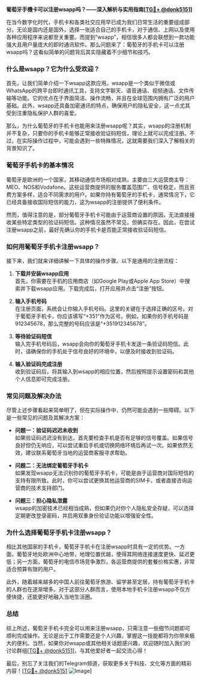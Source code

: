 **葡萄牙手機卡可以注册wsapp吗？——深入解析与实用指南[[TG💪+ @donk5151](https://t.me/s/donk5151)]**

在当今数字化时代，手机卡和各类社交应用早已成为我们日常生活的重要组成部分。无论是国内还是国外，选择一张适合自己的手机卡，对于通信、上网以及使用各种应用程序来说都至关重要。而提到“wsapp”，相信很多人都会联想到一款功能强大且用户量庞大的即时通讯软件。那么问题来了：葡萄牙的手机卡可以注册wsapp吗？这看似简单的问题背后其实隐藏着不少细节和技巧。

### **什么是wsapp？它为什么受欢迎？**

首先，让我们简单介绍一下wsapp这款应用。wsapp是一个类似于微信或WhatsApp的跨平台即时通讯工具，支持文字聊天、语音通话、视频通话、文件传输等功能。它的优点在于界面简洁、操作流畅，并且在全球范围内拥有广泛的用户基础。此外，wsapp还具备加密通讯的特点，确保用户的隐私安全，这一点尤其受到注重隐私保护人群的喜爱。

那么，为什么葡萄牙的手机卡也能用来注册wsapp呢？其实，wsapp的注册机制并不复杂，只要你的手机卡能够正常接收验证码短信，理论上就可以完成注册。不过，在实际操作过程中，可能会遇到一些特殊情况，这就需要我们深入了解相关的背景知识了。

### **葡萄牙手机卡的基本情况**

葡萄牙是欧洲的一个国家，其移动通信市场相对成熟，主要由三大运营商主导：MEO、NOS和Vodafone。这些运营商提供的服务覆盖范围广、信号稳定，而且资费方案多样，适合不同需求的用户。如果你持有葡萄牙的手机卡，通常情况下，它已经具备接收国际短信的能力，这为wsapp的注册提供了便利条件。

然而，值得注意的是，部分葡萄牙手机卡可能由于运营商设置的原因，无法直接接收某些特定类型的验证码短信。这种情况虽然不常见，但确实存在。因此，在尝试注册wsapp之前，最好先确认你的手机卡是否能正常接收验证码短信。

### **如何用葡萄牙手机卡注册wsapp？**

接下来，我们就来详细讲解一下具体的操作步骤。以下是通用的注册流程：

1. **下载并安装wsapp应用**  
   首先，你需要在手机的应用商店（如Google Play或Apple App Store）中搜索并下载wsapp应用。下载完成后，打开应用并点击“注册”按钮。

2. **输入手机号码**  
   在注册页面，系统会让你输入手机号码。这里的关键在于选择正确的区号。对于葡萄牙手机卡，你应该填写“+351”作为区号。例如，如果你的手机号码是912345678，那么完整的号码应该是“+351912345678”。

3. **等待验证码短信**  
   输入完手机号码后，wsapp会向你的葡萄牙手机卡发送一条验证码短信。此时，请确保你的手机处于信号良好的环境中，以便及时接收到验证码。

4. **输入验证码完成注册**  
   收到验证码后，将其输入到wsapp的相应位置，然后按照提示设置密码和其他个人信息即可完成注册。

### **常见问题及解决办法**

尽管上述步骤看起来简单明了，但在实际操作中，仍然可能会遇到一些障碍。以下是一些常见的问题及其解决方案：

- **问题一：验证码迟迟未收到**  
  如果验证码迟迟没有到达，首先要检查手机是否有足够的信号覆盖。如果信号良好但仍无响应，可以尝试重启手机或切换网络环境后再试一次。如果依然无效，建议联系葡萄牙当地的运营商客服寻求帮助。

- **问题二：无法绑定葡萄牙手机卡**  
  如果发现wsapp无法识别你的葡萄牙手机卡，可能是由于运营商对国际短信的支持有限所致。此时，你可以尝试更换其他运营商的SIM卡，或者直接咨询运营商的技术支持部门。

- **问题三：担心隐私泄露**  
  wsapp的加密技术已经相当成熟，但如果仍对你个人隐私安全存疑，可以选择定期更改登录密码，并启用双重身份验证功能以增强安全性。

### **为什么选择葡萄牙手机卡注册wsapp？**

相比其他国家的手机卡，葡萄牙手机卡在注册wsapp时具有一定的优势。一方面，葡萄牙地处欧洲中心地带，地理位置优越，使得其网络连接速度更快、延迟更低；另一方面，葡萄牙的电信市场竞争激烈，各运营商提供的套餐价格实惠，非常适合预算有限的用户。

此外，随着越来越多的中国人前往葡萄牙旅游、留学甚至定居，持有葡萄牙手机卡的人群也在逐渐增多。对于这部分人群而言，使用本地手机卡注册wsapp不仅方便快捷，还能更好地融入当地生活圈。

### **总结**

综上所述，葡萄牙手机卡完全可以用来注册wsapp，只需注意一些细节问题即可顺利完成操作。无论是出于工作需要还是个人兴趣，掌握这一技能都将为你带来极大的便利。当然，如果你对wsapp或其他相关话题感兴趣，欢迎随时加入我们的讨论群组[[TG💪+ @donk5151](https://t.me/s/donk5151)]，与其他爱好者一起交流心得！

最后，别忘了关注我们的Telegram频道，获取更多关于科技、文化等方面的精彩内容！[[TG💪+ @donk5151](https://t.me/s/donk5151) ![Image](https://i.postimg.cc/rwNCRYN7/Snipaste-2025-04-30-17-27-05.png)]